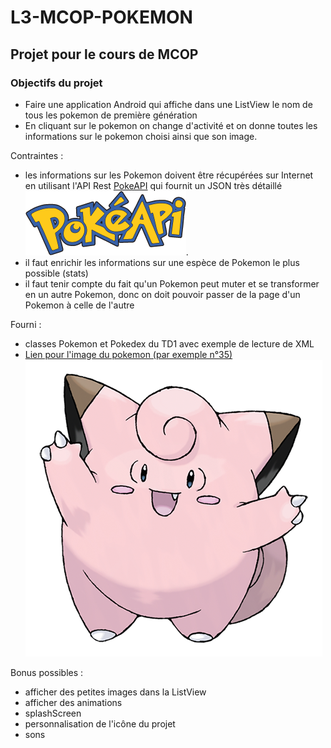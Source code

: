 # L3-MCOP-POKEMON
## Projet pour le cours de MCOP

### Objectifs du projet

- Faire une application Android qui affiche dans une ListView le nom de tous les pokemon de première génération
- En cliquant sur le pokemon on change d'activité et on donne toutes les informations sur le pokemon choisi ainsi que son image.

Contraintes :

- les informations sur les Pokemon doivent être récupérées sur Internet en utilisant l'API Rest [PokeAPI](//pokeapi.co/) qui fournit un JSON très détaillé ![pokeapi](pokeapi_256.png). 
- il faut enrichir les informations sur une espèce de Pokemon le plus possible (stats)
- il faut tenir compte du fait qu'un Pokemon peut muter et se transformer en un autre Pokemon, donc on doit pouvoir passer de la page d'un Pokemon à celle de l'autre

Fourni :
- classes Pokemon et Pokedex du TD1 avec exemple de lecture de XML
- [Lien pour l'image du pokemon (par exemple n°35)](//raw.githubusercontent.com/PokeAPI/sprites/master/sprites/pokemon/other/official-artwork/35.png)
![Lien pour l'image du pokemon (par exemple n°35)](//raw.githubusercontent.com/PokeAPI/sprites/master/sprites/pokemon/other/official-artwork/35.png)

Bonus possibles :
- afficher des petites images dans la ListView
- afficher des animations
- splashScreen
- personnalisation de l'icône du projet
- sons
